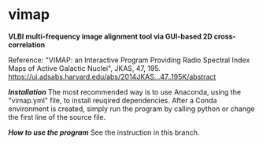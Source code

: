 # vimap

**VLBI multi-frequency image alignment tool via GUI-based 2D cross-correlation**

Reference: "VIMAP: an Interactive Program Providing Radio Spectral Index Maps of Active Galactic Nuclei", JKAS, 47, 195. 
https://ui.adsabs.harvard.edu/abs/2014JKAS...47..195K/abstract

***Installation***
The most recommended way is to use Anaconda, using the "vimap.yml" file, to install reuqired dependencies. After a Conda environment is created, simply run the program by calling python or change the first line of the source file.

***How to use the program***
See the instruction in this branch.
